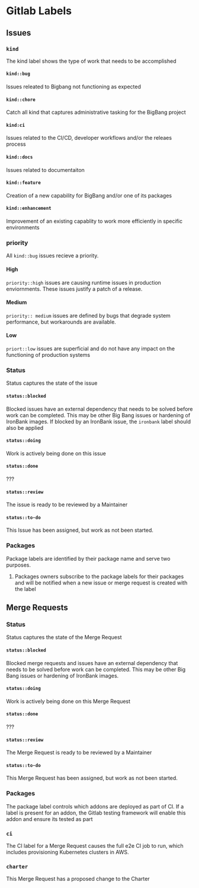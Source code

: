 # Gitlab Labels

## Issues

### `kind`

The kind label shows the type of work that needs to be accomplished

#### `kind::bug`

Issues releated to Bigbang not functioning as expected

#### `kind::chore`

Catch all kind that captures administrative tasking for the BigBang project

#### `kind:ci`

Issues related to the CI/CD, developer workflows and/or the releaes process

#### `kind::docs`

Issues related to documentaiton

#### `kind::feature`

Creation of a new capability for BigBang and/or one of its packages

#### `kind::enhancement`

Improvement of an existing capablity to work more efficiently in specific environments

### priority

All `kind::bug` issues recieve a priority.

#### High

`priority::high` issues are causing runtime issues in production enviornments. These issues justify a patch of a release.

#### Medium

`priority:: medium` issues are defined by bugs that degrade system performance, but workarounds are available.  

#### Low

`priort::low` issues are superficial and do not have any impact on the functioning of production systems

### Status

Status captures the state of the issue

#### `status::blocked`

Blocked issues have an external dependency that needs to be solved before work can be completed.  This may be other Big Bang issues or hardening of IronBank images.  If blocked by an IronBank issue, the `ironbank` label should also be applied

#### `status::doing`

Work is actively being done on this issue

#### `status::done`

???

#### `status::review`

The issue is ready to be reviewed by a Maintainer

#### `status::to-do`

This Issue has been assigned, but work as not been started.

### Packages

Package labels are identified by their package name and serve two purposes. 

1. Packages owners subscribe to the package labels for their packages and will be notified when a new issue or merge request is created with the label

## Merge Requests

### Status

Status captures the state of the Merge Request

#### `status::blocked`

Blocked merge requests and issues have an external dependency that needs to be solved before work can be completed.  This may be other Big Bang issues or hardening of IronBank images.

#### `status::doing`

Work is actively being done on this Merge Request

#### `status::done`

???

#### `status::review`

The Merge Request is ready to be reviewed by a Maintainer

#### `status::to-do`

This Merge Request has been assigned, but work as not been started.

### Packages

The package label controls which addons are deployed as part of CI. If a label is present for an addon, the Gitlab testing framework will enable this addon and ensure its tested as part

### `ci`

The CI label for a Merge Request causes the full e2e CI job to run, which includes provisioning Kubernetes clusters in AWS.

### `charter`

This Merge Request has a proposed change to the Charter
